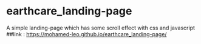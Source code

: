 # earthcare_landing-page
A simple landing-page which has some scroll effect with css and javascript
##link : https://mohamed-leo.github.io/earthcare_landing-page/
